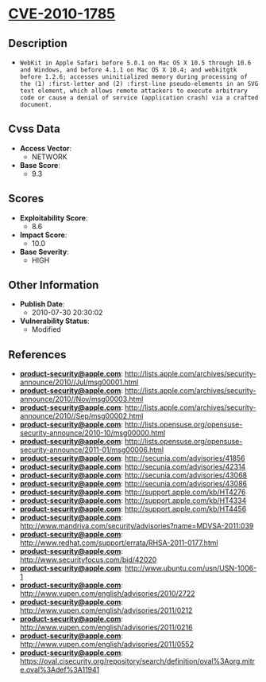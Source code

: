 
# [CVE-2010-1785](http://lists.apple.com/archives/security-announce/2010//Jul/msg00001.html)

## Description

- `WebKit in Apple Safari before 5.0.1 on Mac OS X 10.5 through 10.6 and Windows, and before 4.1.1 on Mac OS X 10.4; and webkitgtk before 1.2.6; accesses uninitialized memory during processing of the (1) :first-letter and (2) :first-line pseudo-elements in an SVG text element, which allows remote attackers to execute arbitrary code or cause a denial of service (application crash) via a crafted document.`

## Cvss Data

- **Access Vector**:
  - NETWORK
- **Base Score**:
  - 9.3

## Scores

- **Exploitability Score**:
  - 8.6
- **Impact Score**:
  - 10.0
- **Base Severity**:
  - HIGH

## Other Information

- **Publish Date**:
  - 2010-07-30 20:30:02
- **Vulnerability Status**:
  - Modified

## References

- **product-security@apple.com**: http://lists.apple.com/archives/security-announce/2010//Jul/msg00001.html
- **product-security@apple.com**: http://lists.apple.com/archives/security-announce/2010//Nov/msg00003.html
- **product-security@apple.com**: http://lists.apple.com/archives/security-announce/2010//Sep/msg00002.html
- **product-security@apple.com**: http://lists.opensuse.org/opensuse-security-announce/2010-10/msg00000.html
- **product-security@apple.com**: http://lists.opensuse.org/opensuse-security-announce/2011-01/msg00006.html
- **product-security@apple.com**: http://secunia.com/advisories/41856
- **product-security@apple.com**: http://secunia.com/advisories/42314
- **product-security@apple.com**: http://secunia.com/advisories/43068
- **product-security@apple.com**: http://secunia.com/advisories/43086
- **product-security@apple.com**: http://support.apple.com/kb/HT4276
- **product-security@apple.com**: http://support.apple.com/kb/HT4334
- **product-security@apple.com**: http://support.apple.com/kb/HT4456
- **product-security@apple.com**: http://www.mandriva.com/security/advisories?name=MDVSA-2011:039
- **product-security@apple.com**: http://www.redhat.com/support/errata/RHSA-2011-0177.html
- **product-security@apple.com**: http://www.securityfocus.com/bid/42020
- **product-security@apple.com**: http://www.ubuntu.com/usn/USN-1006-1
- **product-security@apple.com**: http://www.vupen.com/english/advisories/2010/2722
- **product-security@apple.com**: http://www.vupen.com/english/advisories/2011/0212
- **product-security@apple.com**: http://www.vupen.com/english/advisories/2011/0216
- **product-security@apple.com**: http://www.vupen.com/english/advisories/2011/0552
- **product-security@apple.com**: https://oval.cisecurity.org/repository/search/definition/oval%3Aorg.mitre.oval%3Adef%3A11941

